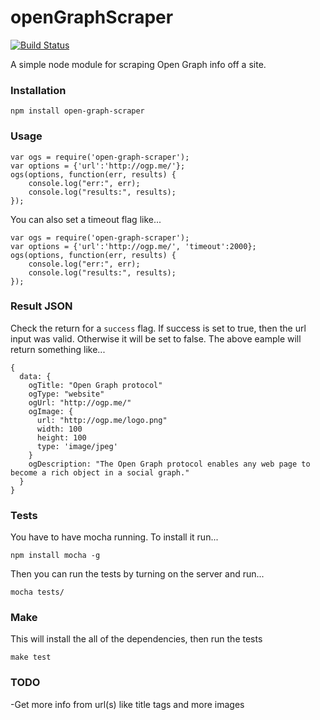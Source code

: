 openGraphScraper
==============
[![Build Status](https://travis-ci.org/jshemas/openGraphScraper.png?branch=master)](https://travis-ci.org/jshemas/openGraphScraper)

A simple node module for scraping Open Graph info off a site.

### Installation
```
npm install open-graph-scraper
```

### Usage
```
var ogs = require('open-graph-scraper');
var options = {'url':'http://ogp.me/'};
ogs(options, function(err, results) {
	console.log("err:", err);
	console.log("results:", results);
});
```
You can also set a timeout flag like...
```
var ogs = require('open-graph-scraper');
var options = {'url':'http://ogp.me/', 'timeout':2000};
ogs(options, function(err, results) {
	console.log("err:", err);
	console.log("results:", results);
});
```

### Result JSON
Check the return for a ```success``` flag. If success is set to true, then the url input was valid. Otherwise it will be set to false. The above eample will return something like...
```
{
  data: {
    ogTitle: "Open Graph protocol"
    ogType: "website"
    ogUrl: "http://ogp.me/"
    ogImage: {
      url: "http://ogp.me/logo.png"
      width: 100
      height: 100
      type: 'image/jpeg'
    }
    ogDescription: "The Open Graph protocol enables any web page to become a rich object in a social graph."
  }
}
```

### Tests
You have to have mocha running. To install it run...
```
npm install mocha -g
```
Then you can run the tests by turning on the server and run...
```
mocha tests/
```

### Make
This will install the all of the dependencies, then run the tests
```
make test
```

### TODO
-Get more info from url(s) like title tags and more images

